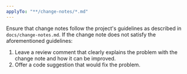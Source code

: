 ```yaml
---
applyTo: "**/change-notes/*.md"
---
```


Ensure that change notes follow the project's guidelines as described in `docs/change-notes.md`. If the change note does not satisfy the aforementioned guidelines:

1. Leave a review comment that clearly explains the problem with the change note and how it can be improved.
2. Offer a code suggestion that would fix the problem.
